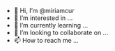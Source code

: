 - 👋 Hi, I’m @miriamcur
- 👀 I’m interested in ...
- 🌱 I’m currently learning ...
- 💞️ I’m looking to collaborate on ...
- 📫 How to reach me ...

<!---
miriamcur/miriamcur is a ✨ special ✨ repository because its `README.md` (this file) appears on your GitHub profile.
You can click the Preview link to take a look at your changes.
--->
